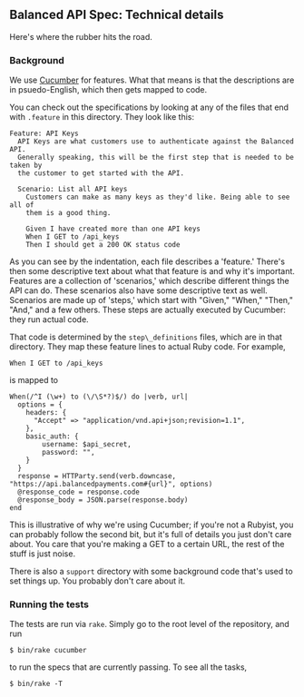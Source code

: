 ## Balanced API Spec: Technical details

Here's where the rubber hits the road.

### Background

We use [Cucumber](http://cukes.info/) for features. What that means is that the
descriptions are in psuedo-English, which then gets mapped to code.

You can check out the specifications by looking at any of the files that end
with `.feature` in this directory. They look like this:

```
Feature: API Keys
  API Keys are what customers use to authenticate against the Balanced API.
  Generally speaking, this will be the first step that is needed to be taken by
  the customer to get started with the API.

  Scenario: List all API keys
    Customers can make as many keys as they'd like. Being able to see all of
    them is a good thing.

    Given I have created more than one API keys
    When I GET to /api_keys
    Then I should get a 200 OK status code
```

As you can see by the indentation, each file describes a 'feature.' There's
then some descriptive text about what that feature is and why it's important.
Features are a collection of 'scenarios,' which describe different things the
API can do. These scenarios also have some descriptive text as well. Scenarios
are made up of 'steps,' which start with "Given," "When," "Then," "And," and a
few others. These steps are actually executed by Cucumber: they run actual code.

That code is determined by the `step\_definitions` files, which are in that
directory. They map these feature lines to actual Ruby code. For example,

```
When I GET to /api_keys
```

is mapped to

```
When(/^I (\w+) to (\/\S*?)$/) do |verb, url|
  options = {
    headers: {
      "Accept" => "application/vnd.api+json;revision=1.1",
    },
    basic_auth: {
        username: $api_secret,
        password: "",
    }
  }
  response = HTTParty.send(verb.downcase, "https://api.balancedpayments.com#{url}", options)
  @response_code = response.code
  @response_body = JSON.parse(response.body)
end
```

This is illustrative of why we're using Cucumber; if you're not a Rubyist, you
can probably follow the second bit, but it's full of details you just don't
care about. You care that you're making a GET to a certain URL, the rest of the stuff
is just noise.

There is also a `support` directory with some background code that's used to
set things up. You probably don't care about it.

### Running the tests

The tests are run via `rake`. Simply go to the root level of the repository, and run

```
$ bin/rake cucumber
```

to run the specs that are currently passing. To see all the tasks, 

```
$ bin/rake -T
```
